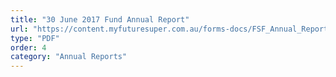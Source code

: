 ```yaml
---
title: "30 June 2017 Fund Annual Report"
url: "https://content.myfuturesuper.com.au/forms-docs/FSF_Annual_Report_2017.pdf"
type: "PDF"
order: 4
category: "Annual Reports"
---
```

